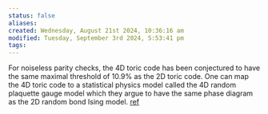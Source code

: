 ```yaml
---
status: false
aliases: 
created: Wednesday, August 21st 2024, 10:36:16 am
modified: Tuesday, September 3rd 2024, 5:53:41 pm
tags:
---
```

For noiseless parity checks, the 4D toric code has been conjectured to have the same maximal threshold of 10.9% as the 2D toric code. One can map the 4D toric code to a statistical physics model called the 4D random plaquette gauge model which they argue to have the same phase diagram as the 2D random bond Ising model. [ref](https://arxiv.org/abs/hep-th/0310279)
